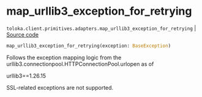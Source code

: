 # map_urllib3_exception_for_retrying
`toloka.client.primitives.adapters.map_urllib3_exception_for_retrying` | [Source code](https://github.com/Toloka/toloka-kit/blob/v1.2.0.post1/src/client/primitives/adapters.py#L181)

```python
map_urllib3_exception_for_retrying(exception: BaseException)
```

Follows the exception mapping logic from the urllib3.connectionpool.HTTPConnectionPool.urlopen as of


urllib3==1.26.15

SSL-related exceptions are not supported.

